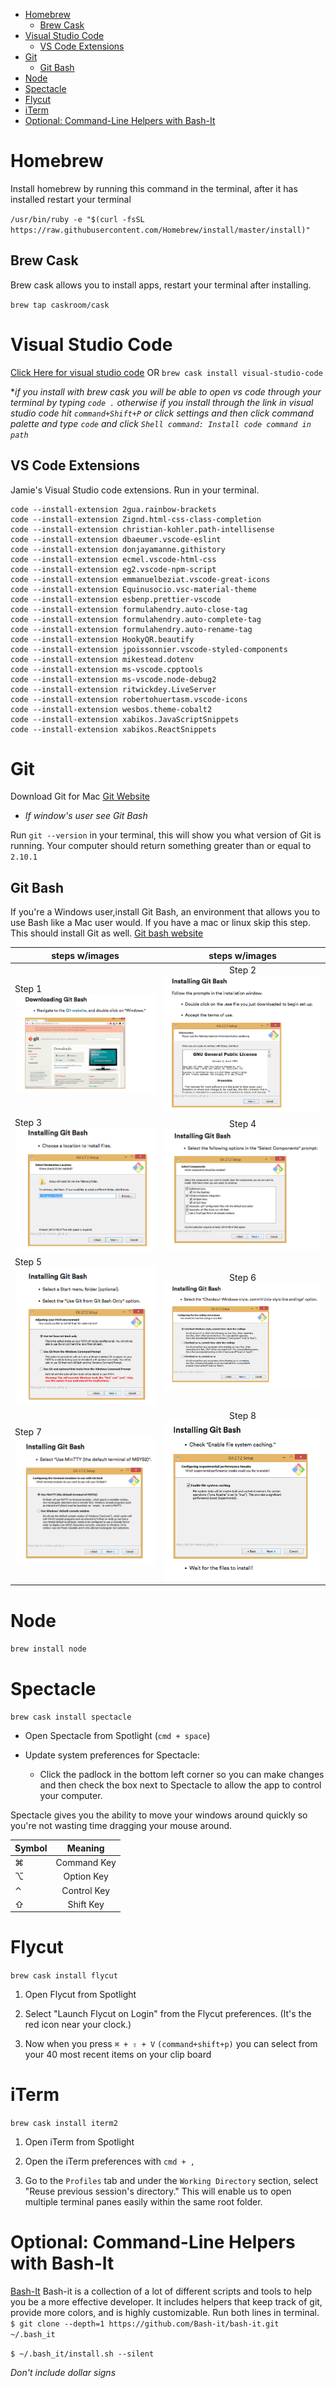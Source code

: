 
<!-- TOC -->

- [Homebrew](#homebrew)
    - [Brew Cask](#brew-cask)
- [Visual Studio Code](#visual-studio-code)
    - [VS Code Extensions](#vs-code-extensions)
- [Git](#git)
    - [Git Bash](#git-bash)
- [Node](#node)
- [Spectacle](#spectacle)
- [Flycut](#flycut)
- [iTerm](#iterm)
- [Optional: Command-Line Helpers with Bash-It](#optional-command-line-helpers-with-bash-it)

<!-- /TOC -->

# Homebrew
Install homebrew by running this command in the terminal, after it has installed restart your terminal

`/usr/bin/ruby -e "$(curl -fsSL https://raw.githubusercontent.com/Homebrew/install/master/install)"`

## Brew Cask
Brew cask allows you to install apps, restart your terminal after installing. 

`brew tap caskroom/cask`
# Visual Studio Code
[Click Here for visual studio code](https://code.visualstudio.com/)
OR
`brew cask install visual-studio-code`

**if you install with brew cask you will be able to open vs code through your terminal by typing `code .` otherwise if you install through the link in visual studio code hit `command+Shift+P` or click settings and then click command palette and  type `code` and click `Shell command: Install code command in path`*

## VS Code Extensions

Jamie's Visual Studio code extensions. Run in your terminal.
```
code --install-extension 2gua.rainbow-brackets
code --install-extension Zignd.html-css-class-completion
code --install-extension christian-kohler.path-intellisense
code --install-extension dbaeumer.vscode-eslint
code --install-extension donjayamanne.githistory
code --install-extension ecmel.vscode-html-css
code --install-extension eg2.vscode-npm-script
code --install-extension emmanuelbeziat.vscode-great-icons
code --install-extension Equinusocio.vsc-material-theme
code --install-extension esbenp.prettier-vscode
code --install-extension formulahendry.auto-close-tag
code --install-extension formulahendry.auto-complete-tag
code --install-extension formulahendry.auto-rename-tag
code --install-extension HookyQR.beautify
code --install-extension jpoissonnier.vscode-styled-components
code --install-extension mikestead.dotenv
code --install-extension ms-vscode.cpptools
code --install-extension ms-vscode.node-debug2
code --install-extension ritwickdey.LiveServer
code --install-extension robertohuertasm.vscode-icons
code --install-extension wesbos.theme-cobalt2
code --install-extension xabikos.JavaScriptSnippets
code --install-extension xabikos.ReactSnippets
```


#  Git
Download Git for Mac
[Git Website](https://git-scm.com/download/mac)
* *If window's user see Git Bash*
  
Run `git --version` in your terminal, this will show you what version of Git is running. Your computer should return something greater than or equal to `2.10.1`
## Git Bash
If you're a Windows user,install Git Bash, an environment that allows you to use Bash like a Mac user would. If you have a mac or linux skip this step. This should install Git as well. [Git bash website](https://git-scm.com/)

| steps w/images      | steps w/images         | 
| ------------- |:-------------:|
|Step 1![](images/step1.png) | Step 2![](images/step2.png) |
|Step 3![](images/step3.png) | Step 4![](images/step4.png)|
|Step 5![](images/step5.png) | Step 6![](images/step6.png) |
|Step 7![](images/step7.png) | Step 8![](images/step8.png)|


# Node
`brew install node`

# Spectacle
`brew cask install spectacle`

* Open Spectacle from Spotlight (`cmd + space`)

* Update system preferences for Spectacle:

  * Click the padlock in the bottom left corner so you can make changes and then check the box next to Spectacle to allow the app to control your computer.

Spectacle gives you the ability to move your windows around quickly so you're not wasting time dragging your mouse around.
  

  

| Symbol        | Meaning           | 
| ------------- |:-------------:| 
| ⌘  | Command Key | 
| ⌥  | Option Key | 
| ⌃  | Control Key | 
| ⇧  | Shift Key | 

# Flycut
`brew cask install flycut`
1. Open Flycut from Spotlight

2. Select "Launch Flycut on Login" from the Flycut preferences. (It's the red icon near your clock.)

3. Now when you press `⌘ + ⇧ + V` `(command+shift+p)` you can select from your 40 most recent items on your clip board

# iTerm
`brew cask install iterm2` 

1. Open iTerm from Spotlight

2. Open the iTerm preferences with `cmd + ,`

3. Go to the `Profiles` tab and under the `Working Directory` section, select "Reuse previous session's directory." This will enable us to open multiple terminal panes easily within the same root folder. 
# Optional: Command-Line Helpers with Bash-It
[Bash-It](https://github.com/Bash-it/bash-it) 
Bash-it is a collection of a lot of different scripts and tools to help you be a more effective developer.  It includes helpers that keep track of git, provide more colors, and is highly customizable. Run both lines in terminal.  
`$ git clone --depth=1 https://github.com/Bash-it/bash-it.git ~/.bash_it`

`$ ~/.bash_it/install.sh --silent`

*Don't include dollar signs*